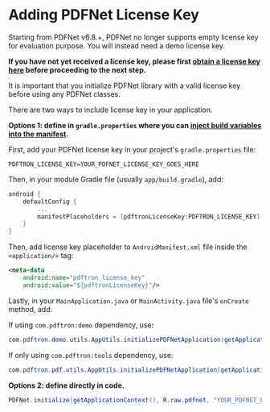 # Adding PDFNet License Key

Starting from PDFNet v6.8.+, PDFNet no longer supports empty license key for evaluation purpose. You will instead need a demo license key.

**If you have not yet received a license key, please first [obtain a license key here](https://www.pdftron.com/pdfnet/mobile/request_trial.html) before proceeding to the next step.**

It is important that you initialize PDFNet library with a valid license key before using any PDFNet classes.

There are two ways to include license key in your application.

**Options 1: define in `gradle.properties` where you can [inject build variables into the manifest](https://developer.android.com/studio/build/manifest-build-variables.html).**

First, add your PDFNet license key in your project's `gradle.properties` file:

```
PDFTRON_LICENSE_KEY=YOUR_PDFNET_LICENSE_KEY_GOES_HERE
```

Then, in your module Gradle file (usually `app/build.gradle`), add:

```groovy
android {
    defaultConfig {
        ...
        manifestPlaceholders = [pdftronLicenseKey:PDFTRON_LICENSE_KEY]
    }
}
```

Then, add license key placeholder to `AndroidManifest.xml` file inside the `<application/>` tag:

```xml
<meta-data
    android:name="pdftron_license_key"
    android:value="${pdftronLicenseKey}"/>
```

Lastly, in your `MainApplication.java` or `MainActivity.java` file's `onCreate` method, add:

If using `com.pdftron:demo` dependency, use:
```java
com.pdftron.demo.utils.AppUtils.initializePDFNetApplication(getApplicationContext())
```

If only using `com.pdftron:tools` dependency, use:
```java
com.pdftron.pdf.utils.AppUtils.initializePDFNetApplication(getApplicationContext())
```

**Options 2: define directly in code.**

```java
PDFNet.initialize(getApplicationContext(), R.raw.pdfnet, "YOUR_PDFNET_LICENSE_KEY_GOES_HERE");
```